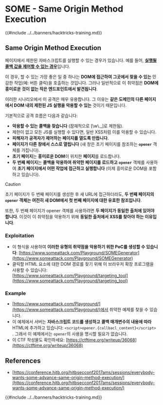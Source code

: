 # SOME - Same Origin Method Execution

{{#include ../../banners/hacktricks-training.md}}

## Same Origin Method Execution

페이지에서 제한된 자바스크립트를 실행할 수 있는 경우가 있습니다. 예를 들어, [**실행될 콜백 값을 제어할 수 있는 경우**](./#javascript-function)입니다.

이 경우, 할 수 있는 가장 좋은 일 중 하나는 **DOM에 접근하여 그곳에서 찾을 수 있는** 민감한 작업(예: 버튼 클릭)을 호출하는 것입니다. 그러나 일반적으로 이 취약점은 **DOM에 흥미로운 것이 없는 작은 엔드포인트에서 발견됩니다**.

이러한 시나리오에서 이 공격은 매우 유용합니다. 그 이유는 **같은 도메인의 다른 페이지에서 DOM 내의 제한된 JS 실행을 악용할 수 있는** 것이기 때문입니다.

기본적으로 공격 흐름은 다음과 같습니다:

- **악용할 수 있는 콜백을 찾습니다** (잠재적으로 \[\w\\.\_]로 제한됨).
- 제한이 없고 모든 JS를 실행할 수 있다면, 일반 XSS처럼 이를 악용할 수 있습니다.
- **피해자가 공격자가 제어하는 페이지를 열도록 만듭니다**.
- **페이지가 다른 창에서 스스로 열립니다** (새 창은 초기 페이지를 참조하는 **`opener`** 객체를 가집니다).
- **초기 페이지**는 **흥미로운 DOM**이 위치한 **페이지**를 로드합니다.
- **두 번째 페이지**는 **콜백을 악용하여 취약한 페이지를 로드하고** **`opener`** 객체를 사용하여 **초기 페이지에서 어떤 작업에 접근하고 실행합니다** (이제 흥미로운 DOM을 포함하고 있습니다).

> [!CAUTION]
> 초기 페이지가 두 번째 페이지를 생성한 후 새 URL에 접근하더라도, **두 번째 페이지의 `opener` 객체는 여전히 새 DOM에서 첫 번째 페이지에 대한 유효한 참조입니다**.
>
> 또한, 두 번째 페이지가 opener 객체를 사용하려면 **두 페이지가 동일한 출처에 있어야 합니다**. 이것이 이 취약점을 악용하기 위해 **동일한 출처에서 XSS를 찾아야 하는 이유입니다**.

### Exploitation

- 이 형식을 사용하여 **이러한 유형의 취약점을 악용하기 위한 PoC를 생성할 수 있습니다**: [https://www.someattack.com/Playground/SOMEGenerator](https://www.someattack.com/Playground/SOMEGenerator)
- 클릭할 HTML 요소에 대한 DOM 경로를 찾기 위해 이 브라우저 확장 프로그램을 사용할 수 있습니다: [https://www.someattack.com/Playground/targeting_tool](https://www.someattack.com/Playground/targeting_tool)

### Example

- [https://www.someattack.com/Playground/](https://www.someattack.com/Playground/)에서 취약한 예제를 찾을 수 있습니다.
- 이 예제에서 서버는 **자바스크립트 코드를 생성하고** **콜백 매개변수의 내용에 따라** HTML에 추가하고 있습니다: `<script>opener.{callbacl_content}</script>` . 그래서 이 예제에서는 `opener`의 사용을 명시할 필요가 없습니다.
- 이 CTF 작성물도 확인하세요: [https://ctftime.org/writeup/36068](https://ctftime.org/writeup/36068)

## References

- [https://conference.hitb.org/hitbsecconf2017ams/sessions/everybody-wants-some-advance-same-origin-method-execution/](https://conference.hitb.org/hitbsecconf2017ams/sessions/everybody-wants-some-advance-same-origin-method-execution/)

{{#include ../../banners/hacktricks-training.md}}
